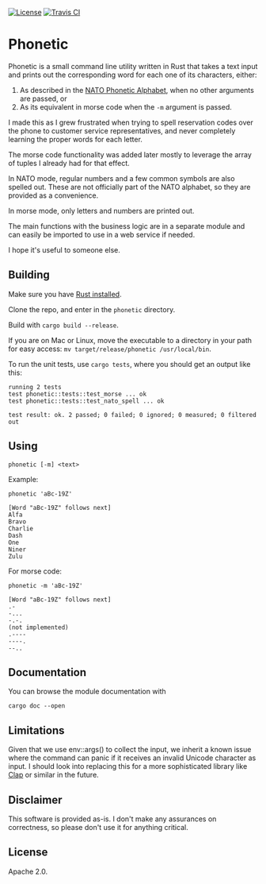 [![License](https://img.shields.io/badge/License-Apache%202.0-blue.svg)](https://opensource.org/licenses/Apache-2.0) [![Travis CI](https://travis-ci.org/RamXX/phonetic.svg?branch=master)](https://travis-ci.org/github/RamXX/phonetic)
# Phonetic

Phonetic is a small command line utility written in Rust that takes a text input and prints out the corresponding word for each one of its characters, either:

1. As described in the [NATO Phonetic Alphabet](https://www.nato.int/nato_static_fl2014/assets/pdf/pdf_2018_01/20180111_nato-alphabet-sign-signal.pdf), when no other arguments are passed, or
2. As its equivalent in morse code when the `-m` argument is passed.

I made this as I grew frustrated when trying to spell reservation codes over the phone to customer service representatives, and never completely learning the proper words for each letter.

The morse code functionality was added later mostly to leverage the array of tuples I already had for that effect.

In NATO mode, regular numbers and a few common symbols are also spelled out. These are not officially part of the NATO alphabet, so they are provided as a convenience.

In morse mode, only letters and numbers are printed out.

The main functions with the business logic are in a separate module and can easily be imported to use in a web service if needed.

I hope it's useful to someone else.

## Building

Make sure you have [Rust installed](rust-lang.org/tools/install).

Clone the repo, and enter in the `phonetic` directory.

Build with `cargo build --release`.

If you are on Mac or Linux, move the executable to a directory in your path for easy access: `mv target/release/phonetic /usr/local/bin`.

To run the unit tests, use `cargo tests`, where you should get an output like this:

```
running 2 tests
test phonetic::tests::test_morse ... ok
test phonetic::tests::test_nato_spell ... ok

test result: ok. 2 passed; 0 failed; 0 ignored; 0 measured; 0 filtered out
```

## Using
`phonetic [-m] <text>`

Example:
```
phonetic 'aBc-19Z'

[Word "aBc-19Z" follows next]
Alfa
Bravo
Charlie
Dash
One
Niner
Zulu
```

For morse code:

```
phonetic -m 'aBc-19Z'

[Word "aBc-19Z" follows next]
.-
-...
-.-.
(not implemented)
.----
----.
--..
```

## Documentation
You can browse the module documentation with 

```
cargo doc --open
```

## Limitations
Given that we use env::args() to collect the input, we inherit a known issue where the command can panic if 
it receives an invalid Unicode character as input. I should look into replacing this for a more sophisticated library like [Clap](https://clap.rs/) or similar in the future.

## Disclaimer
This software is provided as-is. I don't make any assurances on correctness, so please don't use it for anything critical.

## License
Apache 2.0.
